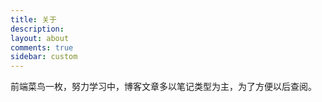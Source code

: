 ```yaml
---
title: 关于
description: 
layout: about
comments: true
sidebar: custom
---
```

前端菜鸟一枚，努力学习中，博客文章多以笔记类型为主，为了方便以后查阅。
